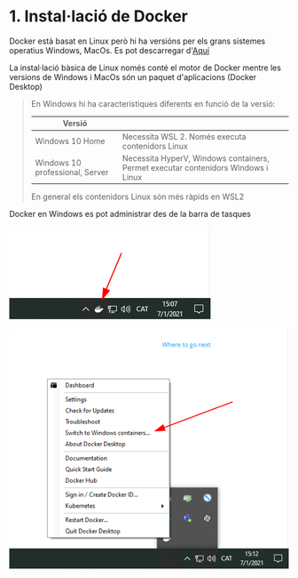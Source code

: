 # 1. Instal·lació de Docker

Docker està basat en Linux però hi ha versións per els grans sistemes operatius Windows, MacOs. Es pot descarregar d'[Aquí](https://docs.docker.com/get-docker/)

La instal·lació bàsica de Linux només conté el motor de Docker mentre les versions de Windows i MacOs són un paquet d'aplicacions (Docker Desktop)

> En Windows hi ha característiques diferents en funció de la versió:
>
> | Versió                          |                                                                                   |
> | ------------------------------- | --------------------------------------------------------------------------------- |
> | Windows 10 Home                 | Necessita WSL 2. Només executa contenidors Linux                                  |
> | Windows 10 professional, Server | Necessita HyperV, Windows containers, Permet executar contenidors Windows i Linux |
>
> En general els contenidors Linux són més ràpids en WSL2

Docker en Windows es pot administrar des de la barra de tasques

![Docker en Windows](images/docker-windows.png)

![Docker en Windows](images/docker-windows2.png)
